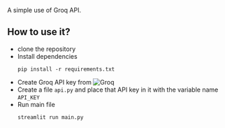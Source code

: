 A simple use of Groq API.

## How to use it?

 - clone the repository
 - Install dependencies 
    ```
    pip install -r requirements.txt
    ```
 - Create Groq API key from ![Groq](https://console.groq.com/keys)
 - Create a file `api.py` and place that API key in it with the variable name `API_KEY`
 - Run main file
    ```
    streamlit run main.py
    ```
